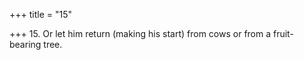 +++
title = "15"

+++
15. Or let him return (making his start) from cows or from a fruit-bearing tree.
